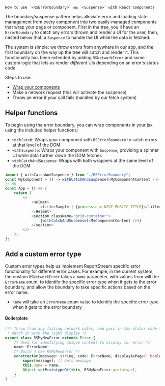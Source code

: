                                                                                                                                                                                              How to use `<RSErrorBoundary>` && `<Suspense>` with React components

The boundary/suspense pattern helps alleviate error and loading state management from every component into two easily-managed components that wrap your page or component. First in the tree, you'll have an `ErrorBoundary` to catch any errors thrown and render a UI for the user, then, nested below that, a `Suspense` to handle the UI while the data is fetched.

The system is simple: we throw errors from anywhere in our app, and the first boundary on the way up the tree will catch and render it. This functionality has been extended by adding `RSNetworkError` and some custom logic that lets us render _different_ UIs depending on an error's status code.

Steps to use:

-   [Wrap your components](#helper-functions)
-   Make a network request (this will activate the suspense)
-   Throw an error if your call fails (handled by our fetch system)

## Helper functions

To begin using the error boundary, you can wrap components in your jsx using the included helper functions:

-   `withCatch`: Wraps your component with `RSErrorBoundary` to catch errors at that level of the DOM
-   `withSuspense`: Wraps your component with `Suspense`, providing a spinner UI while data further down the DOM fetches
-   `withCatchAndSuspense`: Wraps with both wrappers at the same level of the DOM

```typescript jsx
import { withCatchAndSuspense } from "./RSErrorBoundary";
const MyComponent = () => withCatchAndSuspense(<MyComponentContent />);
// OR
const App = () => {
    return (
        <>
            <Helmet>
                <title>Sample | {process.env.NEXT_PUBLIC_TITLE}</title>
            </Helmet>
            <section className="grid-container">
                {withCatchAndSuspense(<MyComponentContent />)}
            </section>
        </>
    );
};
```

## Add a custom error type

Custom error types help us implement ReportStream specific error functionality for different error cases. For example, in the current system, the custom `RSNetworkError` takes a `name` parameter, with values from will the `ErrorName` enum, to identify the specific error type when it gets to the error boundary, and allow the boundary to take specific actions based on the error name.

-   `name` will take an `ErrorName` enum value to identify the specific error type when it gets to the error boundary

#### Boilerplate

```typescript
/** Throw from any failing network calls, and pass in the status code to
 * match it with the right display */
export class RSMyNewError extends Error {
    /* Used for identifying unique content to display for error */
    name: ErrorName;
    /* Build a new RSMyNewError */
    constructor(message: string, code: ErrorName, displayAsPage?: boolean) {
        super(message); // Sets message
        this.name = name;
        Object.setPrototypeOf(this, RSMyNewError.prototype);
    }
}
```

